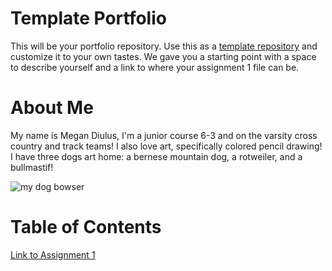 # Template Portfolio
This will be your portfolio repository. Use this as a [template repository](https://docs.github.com/en/repositories/creating-and-managing-repositories/creating-a-template-repository) and customize it to your own tastes. We gave you a starting point with a space to describe yourself and a link to where your assignment 1 file can be.

# About Me
My name is Megan Diulus, I'm a junior course 6-3 and on the varsity cross country and track teams! I also love art, specifically colored pencil drawing! I have three dogs art home: a bernese mountain dog, a rotweiler, and a bullmastif!

![my dog bowser](../images/dog.jpeg)

# Table of Contents
[Link to Assignment 1](assignments/assignment1.md)
